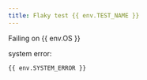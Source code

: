 ```yaml
---
title: Flaky test {{ env.TEST_NAME }}
---
```


Failing on {{ env.OS }}

system error:

```text
{{ env.SYSTEM_ERROR }}
```
